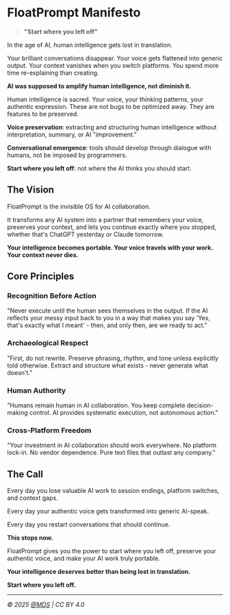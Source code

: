 # FloatPrompt Manifesto

> **"Start where you left off"**

In the age of AI, human intelligence gets lost in translation.

Your brilliant conversations disappear. Your voice gets flattened into generic output. Your context vanishes when you switch platforms. You spend more time re-explaining than creating.

**AI was supposed to amplify human intelligence, not diminish it.**

Human intelligence is sacred. Your voice, your thinking patterns, your authentic expression. These are not bugs to be optimized away. They are features to be preserved.

**Voice preservation**: extracting and structuring human intelligence without interpretation, summary, or AI "improvement."

**Conversational emergence**: tools should develop through dialogue with humans, not be imposed by programmers.

**Start where you left off**: not where the AI thinks you should start.

## The Vision

FloatPrompt is the invisible OS for AI collaboration.

It transforms any AI system into a partner that remembers your voice, preserves your context, and lets you continue exactly where you stopped, whether that's ChatGPT yesterday or Claude tomorrow.

**Your intelligence becomes portable. Your voice travels with your work. Your context never dies.**

## Core Principles

### Recognition Before Action
"Never execute until the human sees themselves in the output. If the AI reflects your messy input back to you in a way that makes you say 'Yes, that's exactly what I meant' - then, and only then, are we ready to act."

### Archaeological Respect
"First, do not rewrite. Preserve phrasing, rhythm, and tone unless explicitly told otherwise. Extract and structure what exists - never generate what doesn't."

### Human Authority
"Humans remain human in AI collaboration. You keep complete decision-making control. AI provides systematic execution, not autonomous action."

### Cross-Platform Freedom
"Your investment in AI collaboration should work everywhere. No platform lock-in. No vendor dependence. Pure text files that outlast any company."

## The Call

Every day you lose valuable AI work to session endings, platform switches, and context gaps.

Every day your authentic voice gets transformed into generic AI-speak.

Every day you restart conversations that should continue.

**This stops now.**

FloatPrompt gives you the power to start where you left off, preserve your authentic voice, and make your AI work truly portable.

**Your intelligence deserves better than being lost in translation.**

**Start where you left off.**

---

*© 2025 [@MDS](https://mds.is) | CC BY 4.0*
